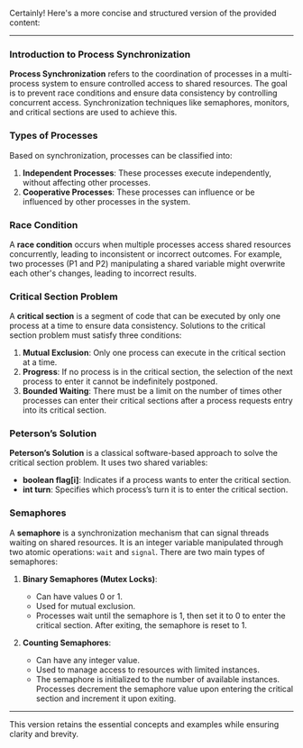Certainly! Here's a more concise and structured version of the provided content:

---

### **Introduction to Process Synchronization**

**Process Synchronization** refers to the coordination of processes in a multi-process system to ensure controlled access to shared resources. The goal is to prevent race conditions and ensure data consistency by controlling concurrent access. Synchronization techniques like semaphores, monitors, and critical sections are used to achieve this.

### **Types of Processes**
Based on synchronization, processes can be classified into:

1. **Independent Processes**: These processes execute independently, without affecting other processes.
2. **Cooperative Processes**: These processes can influence or be influenced by other processes in the system.

### **Race Condition**
A **race condition** occurs when multiple processes access shared resources concurrently, leading to inconsistent or incorrect outcomes. For example, two processes (P1 and P2) manipulating a shared variable might overwrite each other's changes, leading to incorrect results.

### **Critical Section Problem**
A **critical section** is a segment of code that can be executed by only one process at a time to ensure data consistency. Solutions to the critical section problem must satisfy three conditions:

1. **Mutual Exclusion**: Only one process can execute in the critical section at a time.
2. **Progress**: If no process is in the critical section, the selection of the next process to enter it cannot be indefinitely postponed.
3. **Bounded Waiting**: There must be a limit on the number of times other processes can enter their critical sections after a process requests entry into its critical section.

### **Peterson’s Solution**
**Peterson’s Solution** is a classical software-based approach to solve the critical section problem. It uses two shared variables:
- **boolean flag[i]**: Indicates if a process wants to enter the critical section.
- **int turn**: Specifies which process’s turn it is to enter the critical section.

### **Semaphores**
A **semaphore** is a synchronization mechanism that can signal threads waiting on shared resources. It is an integer variable manipulated through two atomic operations: `wait` and `signal`. There are two main types of semaphores:

1. **Binary Semaphores (Mutex Locks)**:
   - Can have values 0 or 1.
   - Used for mutual exclusion.
   - Processes wait until the semaphore is 1, then set it to 0 to enter the critical section. After exiting, the semaphore is reset to 1.

2. **Counting Semaphores**:
   - Can have any integer value.
   - Used to manage access to resources with limited instances.
   - The semaphore is initialized to the number of available instances. Processes decrement the semaphore value upon entering the critical section and increment it upon exiting.

---

This version retains the essential concepts and examples while ensuring clarity and brevity.

